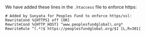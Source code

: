 

We have added these lines in the `.htaccess` file to enforce https:

```
# Added by Sunyata for Peoples Fund to enforce https/ssl:
RewriteCond %{HTTPS} off [OR]
RewriteCond %{HTTP_HOST} ^www.peoplesfundglobal\.org*
RewriteRule ^(.*)$ https://peoplesfundglobal.org/$1 [L,R=301]
```

